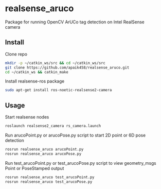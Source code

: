 # realsense_aruco
Package for running OpenCV ArUCo tag detection on Intel RealSense camera

## Install
Clone repo
```bash
mkdir -p ~/catkin_ws/src && cd ~/catkin_ws/src
git clone https://github.com/apaik458/realsense_aruco.git
cd ~/catkin_ws && catkin_make
```
Install realsense-ros package
```bash
sudo apt-get install ros-noetic-realsense2-camera
```

## Usage
Start realsense nodes
```bash
roslaunch realsense2_camera rs_camera.launch
```
Run arucoPoint.py or arucoPose.py script to start 2D point or 6D pose detection
```bash
rosrun realsense_aruco arucoPoint.py
rosrun realsense_aruco arucoPose.py
```
Run test_arucoPoint.py or test_arucoPose.py script to view geometry_msgs Point or PoseStamped output
```bash
rosrun realsense_aruco test_arucoPoint.py
rosrun realsense_aruco test_arucoPose.py
```
